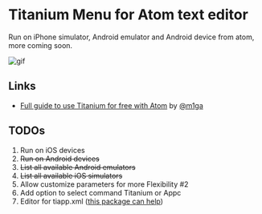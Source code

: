 # Titanium Menu for Atom text editor
Run on iPhone simulator, Android emulator and Android device from atom, more coming soon.

![gif](https://raw.githubusercontent.com/HazemKhaled/Titanium-Atom-menu/master/screenshoots/build.gif)

## Links
- [Full guide to use Titanium for free with Atom](https://github.com/m1ga/titanium_with_atom) by [@m1ga](https://github.com/m1ga)

## TODOs
1. Run on iOS devices
1. ~~Run on Android devices~~
1. ~~List all available Android emulators~~
1. ~~List all available iOS simulators~~
1. Allow customize parameters for more Flexibility #2
1. Add option to select command Titanium or Appc
1. Editor for tiapp.xml ([this package can help](https://www.npmjs.com/package/tiapp.xml))

